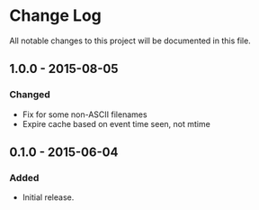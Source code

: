 # Change Log
All notable changes to this project will be documented in this file.

## 1.0.0 - 2015-08-05

### Changed
- Fix for some non-ASCII filenames
- Expire cache based on event time seen, not mtime

## 0.1.0 - 2015-06-04

### Added
- Initial release.
